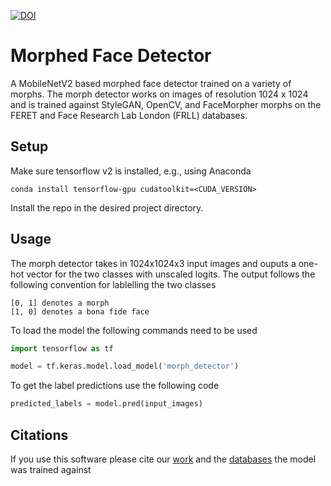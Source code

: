 [![DOI](https://zenodo.org/badge/412588846.svg)](https://zenodo.org/badge/latestdoi/412588846)


# Morphed Face Detector
A MobileNetV2 based morphed face detector trained on a variety of morphs. The morph detector works on images of resolution 1024 x 1024 and is trained against StyleGAN, OpenCV, and FaceMorpher morphs on the FERET and Face Research Lab London (FRLL) databases.


## Setup
Make sure tensorflow v2 is installed, e.g., using Anaconda
```
conda install tensorflow-gpu cudatoolkit=<CUDA_VERSION>
```
Install the repo in the desired project directory.

## Usage
The morph detector takes in 1024x1024x3 input images and ouputs a one-hot vector for the two classes with unscaled logits.
The output follows the following convention for lablelling the two classes
```
[0, 1] denotes a morph
[1, 0] denotes a bona fide face
```
To load the model the following commands need to be used
```python
import tensorflow as tf

model = tf.keras.model.load_model('morph_detector')
```
To get the label predictions use the following code
```python
predicted_labels = model.pred(input_images)
```

## Citations
If you use this software please cite our [work](https://zenodo.org/record/5544552) and the [databases](https://arxiv.org/abs/2012.05344) the model was trained against
